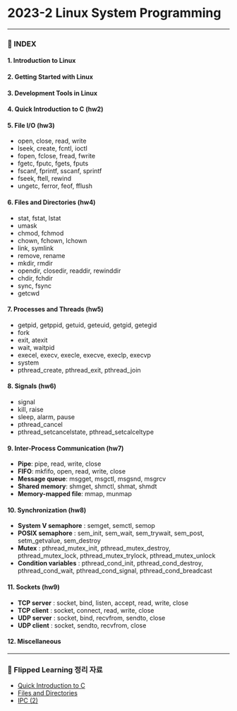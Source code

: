 # 2023-2 Linux System Programming
---

### 🔎 INDEX
#### 1. Introduction to Linux
#### 2. Getting Started with Linux
#### 3. Development Tools in Linux 
#### 4. Quick Introduction to C (hw2)

#### 5. File I/O (hw3)
- open, close, read, write
- lseek, create, fcntl, ioctl
- fopen, fclose, fread, fwrite
- fgetc, fputc, fgets, fputs
- fscanf, fprintf, sscanf, sprintf
- fseek, ftell, rewind
- ungetc, ferror, feof, fflush
  
#### 6. Files and Directories (hw4)
- stat, fstat, lstat
- umask
- chmod, fchmod
- chown, fchown, lchown
- link, symlink
- remove, rename
- mkdir, rmdir
- opendir, closedir, readdir, rewinddir
- chdir, fchdir
- sync, fsync
- getcwd

#### 7. Processes and Threads (hw5)
- getpid, getppid, getuid, geteuid, getgid, getegid
- fork
- exit, atexit
- wait, waitpid
- execel, execv, execle, execve, execlp, execvp
- system
- pthread_create, pthread_exit, pthread_join

#### 8. Signals (hw6)
- signal
- kill, raise
- sleep, alarm, pause
- pthread_cancel
- pthread_setcancelstate, pthread_setcalceltype

#### 9. Inter-Process Communication (hw7)
- **Pipe**: pipe, read, write, close
- **FIFO**: mkfifo, open, read, write, close
- **Message queue**: msgget, msgctl, msgsnd, msgrcv
- **Shared memory**: shmget, shmctl, shmat, shmdt
- **Memory-mapped file**: mmap, munmap

#### 10. Synchronization (hw8)
- **System V semaphore** : semget, semctl, semop
- **POSIX semaphore** : sem_init, sem_wait, sem_trywait, sem_post, setm_getvalue, sem_destroy
- **Mutex** : pthread_mutex_init, pthread_mutex_destroy, pthread_mutex_lock, pthread_mutex_trylock, pthread_mutex_unlock
- **Condition variables** : pthread_cond_init, pthread_cond_destroy, pthread_cond_wait, pthread_cond_signal, pthread_cond_breadcast

#### 11. Sockets (hw9)
- **TCP server** : socket, bind, listen, accept, read, write, close
- **TCP client** : socket, connect, read, write, close
- **UDP server** : socket, bind, recvfrom, sendto, close
- **UDP client** : socket, sendto, recvfrom, close
  
#### 12. Miscellaneous 

---
### 📄 Flipped Learning 정리 자료
- [ Quick Introduction to C ](https://pewter-pamphlet-a4a.notion.site/lsp-Quick-Introduction-to-C-e7c11a32882348e9a59d539db3cf747b?pvs=4)
- [ Files and Directories ](https://pewter-pamphlet-a4a.notion.site/LSP-Files-and-Directories-cf76fa6ec36c464eaafad699269b304d?pvs=4)
- [ IPC (2) ](https://pewter-pamphlet-a4a.notion.site/LSP-IPC-2-beb7f415d6564149a204921cc6140acf?pvs=4)
